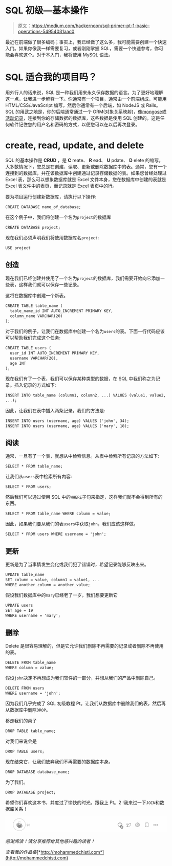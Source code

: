 # SQL 初级—基本操作

> 原文：<https://medium.com/hackernoon/sql-primer-pt-1-basic-operations-54954031aac0>

最近在前端做了很多编码；事实上，我已经做了这么多，我可能需要创建一个快速入门。如果你像我一样需要复习，或者刚刚掌握 SQL，需要一个快速参考，你可能会喜欢这个。对于本入门，我将使用 MySQL 语法。

# SQL 适合我的项目吗？

用外行人的话来说，SQL 是一种我们用来永久保存数据的语言。为了更好地理解这一点，让我进一步解释一下。你通常有一个项目，通常由一个前端组成，可能用 HTML/CSS/JavaScript 编写，然后你通常有一个后端，如 NodeJS 或 Rails。SQL 的用武之地是，你的后端通常通过一个 ORM(对象关系映射)，像[mongose](https://code.tutsplus.com/articles/an-introduction-to-mongoose-for-mongodb-and-nodejs--cms-29527)或[活动记录](https://www.tutorialspoint.com/ruby-on-rails/rails-active-records.htm)，连接到你的存储数据的数据库，这些数据是使用 SQL 创建的。这是任何软件记住您的用户名和密码的方式，以便您可以在以后再次登录。

# create, read, update, and delete

SQL 的基本操作是 **CRUD** ，是 **C** reate、 **R** ead、 **U** pdate、 **D** elete 的缩写。大多数情况下，您总是在创建、读取、更新或删除数据库中的表。通常，您有一个连接到的数据库，并在该数据库中创建通过记录存储数据的表。如果您曾经处理过 Excel 表，那么可以想象数据库就是 Excel 文件本身，您在数据库中创建的表就是 Excel 表文件中的表页，而记录就是 Excel 表页中的行。

要为项目运行创建新数据库，请执行以下操作:

```
CREATE DATABASE name_of_database;
```

在这个例子中，我们将创建一个名为`project`的数据库

```
CREATE DATABASE project;
```

现在我们必须声明我们将使用数据库名`project`:

```
USE project
```

## 创造

现在我们已经创建并使用了一个名为`project`的数据库，我们需要开始向它添加一些表，这样我们就可以保存一些记录。

这将在数据库中创建一个新表。

```
CREATE TABLE table_name (
  table_name_id INT AUTO_INCREMENT PRIMARY KEY,
  column_name VARCHAR(20)
);
```

对于我们的例子，让我们在数据库中创建一个名为`users`的表。下面一行代码应该可以帮助我们完成这个任务:

```
CREATE TABLE users (
  user_id INT AUTO_INCREMENT PRIMARY KEY, 
  username VARCHAR(20),
  age INT
);
```

现在我们有了一个表，我们可以保存某种类型的数据，在 SQL 中我们称之为记录。插入记录的方式如下:

```
INSERT INTO table_name (column1, column2, ...) VALUES (value1, value2, ...);
```

因此，让我们在表中插入两条记录，我们的方法是:

```
INSERT INTO users (username, age) VALUES ('john', 34);
INSERT INTO users (username, age) VALUES ('mary', 18);
```

## 阅读

通常，一旦有了一个表，就想从中检索信息。从表中检索所有记录的方法如下:

```
SELECT * FROM table_name;
```

让我们从`users`表中检索所有内容:

```
SELECT * FROM users;
```

然后我们可以通过使用 SQL 中的`WHERE`子句来指定，这样我们就不会得到所有的东西。

```
SELECT * FROM table_name WHERE column = value;
```

因此，如果我们要从我们的表`users`中获取`john`，我们应该这样做。

```
SELECT * FROM users WHERE username = 'john';
```

## 更新

更新是为了当事情发生变化或我们犯了错误时，希望记录能够反映出来。

```
UPDATE table_name 
SET column = value, column1 = value1, ...
WHERE another_column = another_value;
```

假设我们数据库中的`mary`已经老了一岁，我们想要更新它

```
UPDATE users
SET age = 19
WHERE username = 'mary';
```

## 删除

Delete 是很容易理解的，但是它允许我们删除不再需要的记录或者删除不再使用的表。

```
DELETE FROM table_name
WHERE column = value;
```

假设`john`决定不再想成为我们软件的一部分，并想从我们的产品中删除自己。

```
DELETE FROM users
WHERE username = 'john';
```

因为我们几乎完成了 SQL 初级教程 Pt。让我们从数据库中删除我们的表，然后再从数据库中删除`DROP`。

移走我们的桌子

```
DROP TABLE table_name;
```

对我们来说会是

```
DROP TABLE users;
```

现在结束它，让我们放弃我们不再需要的数据库本身。

```
DROP DATABASE database_name;
```

为了我们。

```
DROP DATABASE project;
```

希望你们喜欢这本书，并度过了愉快的时光。跟我上 Pt。2 !我来过一下`JOIN`和数据库关系！

![](img/073503fa8f5c7d189dd6704ce595ec00.png)

*感谢阅读！请分享推荐给其他感兴趣的读者！*

*查看我的作品集*[*http://mohammedchisti.com*](http://mohammedchisti.com)